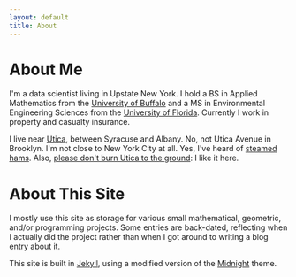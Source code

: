 ```yaml
---
layout: default
title: About
---
```

# About Me
I'm a data scientist living in Upstate New York. I hold a BS in Applied Mathematics from the [University of Buffalo](http://www.buffalo.edu/) and a MS in Environmental Engineering Sciences from the [University of Florida](http://www.ufl.edu). Currently I work in property and casualty insurance.

I live near [Utica](https://en.wikipedia.org/wiki/Utica,_New_York), between Syracuse and Albany. No, not Utica Avenue in Brooklyn. I'm not close to New York City at all. Yes, I've heard of [steamed hams](https://simpsons.fandom.com/wiki/Steamed_Hams). Also, [please don't burn Utica to the ground](https://www.youtube.com/watch?v=QKuMfrz_G7w): I like it here.

# About This Site
I mostly use this site as storage for various small mathematical, geometric, and/or programming projects. Some entries are back-dated, reflecting when I actually did the project rather than when I got around to writing a blog entry about it.

This site is built in [Jekyll](https://jekyllrb.com/), using a modified version of the [Midnight](https://github.com/pages-themes/midnight) theme.
